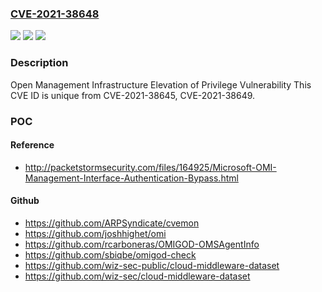 ### [CVE-2021-38648](https://cve.mitre.org/cgi-bin/cvename.cgi?name=CVE-2021-38648)
![](https://img.shields.io/static/v1?label=Product&message=Azure%20Open%20Management%20Infrastructure&color=blue)
![](https://img.shields.io/static/v1?label=Version&message=n%2Fa&color=blue)
![](https://img.shields.io/static/v1?label=Vulnerability&message=Elevation%20of%20Privilege&color=brighgreen)

### Description

Open Management Infrastructure Elevation of Privilege Vulnerability This CVE ID is unique from CVE-2021-38645, CVE-2021-38649.

### POC

#### Reference
- http://packetstormsecurity.com/files/164925/Microsoft-OMI-Management-Interface-Authentication-Bypass.html

#### Github
- https://github.com/ARPSyndicate/cvemon
- https://github.com/joshhighet/omi
- https://github.com/rcarboneras/OMIGOD-OMSAgentInfo
- https://github.com/sbiqbe/omigod-check
- https://github.com/wiz-sec-public/cloud-middleware-dataset
- https://github.com/wiz-sec/cloud-middleware-dataset

